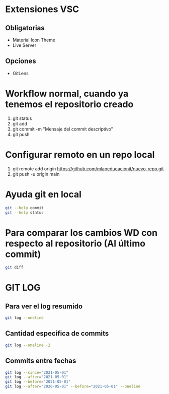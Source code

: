 # Extensiones VSC

## Obligatorias
* Material Icon Theme
* Live Server

## Opciones
* GitLens

# Workflow normal, cuando ya tenemos el repositorio creado

1. git status
2. git add <nombre-archivo>
3. git commit -m "Mensaje del commit descriptivo"
4. git push

# Configurar remoto en un repo local

1. git remote add origin https://github.com/mlapeducacionit/nuevo-repo.git
2. git push -u origin main

# Ayuda git en local

```sh
git --help commit
git --help status
```

# Para comparar los cambios WD con respecto al repositorio (Al último commit)

```sh
git diff
```

# GIT LOG

## Para ver el log resumido

```sh
git log --oneline
```

## Cantidad especifica de commits
```sh
git log --oneline -2
```

## Commits entre fechas

```sh
git log --since="2021-05-01"
git log --after="2021-05-01"
git log --before="2021-05-01"
git log --after="2020-05-01" --before="2021-05-01" --oneline
```